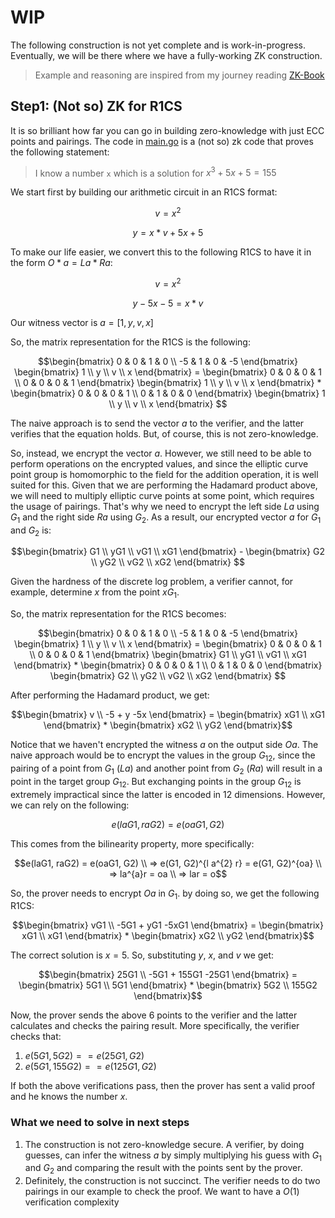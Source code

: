 # WIP
The following construction is not yet complete and is work-in-progress. Eventually, we will be there where we have a fully-working ZK construction.

> Example and reasoning are inspired from my journey reading [ZK-Book](https://rareskills.io/zk-book)

## Step1: (Not so) ZK for R1CS

It is so brilliant how far you can go in building zero-knowledge with just ECC points and pairings. The code in [main.go](./main.go) is a (not so) zk code that proves the following statement:
> I know a number `x` which is a solution for $x^3 + 5x + 5 = 155$

We start first by building our arithmetic circuit in an R1CS format:
```math
v = x^2
```
```math
y = x*v + 5x + 5
```
To make our life easier, we convert this to the following R1CS to have it in the form $O*a = La * Ra$:
```math
v = x^2
```
```math
y - 5x - 5 = x*v
```
Our witness vector is $a = [1, y, v, x]$

So, the matrix representation for the R1CS is the following:
```math 
\begin{bmatrix} 0 & 0 & 1 & 0 \\ -5 & 1 & 0 & -5 \end{bmatrix} \begin{bmatrix} 1 \\ y \\ v \\ x \end{bmatrix} = \begin{bmatrix} 0 & 0 & 0 & 1 \\ 0 & 0 & 0 & 1 \end{bmatrix} \begin{bmatrix} 1 \\ y \\ v \\ x \end{bmatrix} * \begin{bmatrix} 0 & 0 & 0 & 1 \\ 0 & 1 & 0 & 0 \end{bmatrix} \begin{bmatrix} 1 \\ y \\ v \\ x \end{bmatrix} 
```

The naive approach is to send the vector $a$ to the verifier, and the latter verifies that the equation holds. But, of course, this is not zero-knowledge.

So, instead, we encrypt the vector $a$. However, we still need to be able to perform operations on the encrypted values, and since the elliptic curve point group is homomorphic to the field for the addition operation, it is well suited for this. Given that we are performing the Hadamard product above, we will need to multiply elliptic curve points at some point, which requires the usage of pairings. That's why we need to encrypt the left side $La$ using $G_1$ and the right side $Ra$ using $G_2$. As a result, our encrypted vector $a$ for $G_1$ and $G_2$ is:
```math
\begin{bmatrix} G1 \\ yG1 \\ vG1 \\ xG1 \end{bmatrix} - 
\begin{bmatrix} G2 \\ yG2 \\ vG2 \\ xG2 \end{bmatrix}

```
Given the hardness of the discrete log problem, a verifier cannot, for example, determine $x$ from the point $xG_1$.

So, the matrix representation for the R1CS becomes:
```math 
\begin{bmatrix} 0 & 0 & 1 & 0 \\ -5 & 1 & 0 & -5 \end{bmatrix} \begin{bmatrix} 1 \\ y \\ v \\ x \end{bmatrix} = \begin{bmatrix} 0 & 0 & 0 & 1 \\ 0 & 0 & 0 & 1 \end{bmatrix} \begin{bmatrix} G1 \\ yG1 \\ vG1 \\ xG1 \end{bmatrix} * \begin{bmatrix} 0 & 0 & 0 & 1 \\ 0 & 1 & 0 & 0 \end{bmatrix} \begin{bmatrix} G2 \\ yG2 \\ vG2 \\ xG2 \end{bmatrix} 
```
After performing the Hadamard product, we get:
```math
\begin{bmatrix} v \\ -5 + y -5x \end{bmatrix} = \begin{bmatrix} xG1 \\ xG1 \end{bmatrix} * \begin{bmatrix} xG2 \\ yG2 \end{bmatrix}
```
Notice that we haven't encrypted the witness $a$ on the output side $Oa$. The naive approach would be to encrypt the values in the group $G_{12}$, since the pairing of a point from $G_1$ ($La$) and another point from $G_2$ ($Ra$) will result in a point in the target group $G_{12}$. But exchanging points in the group $G_{12}$ is extremely impractical since the latter is encoded in 12 dimensions. However, we can rely on the following:
```math
e(laG1, raG2) = e(oaG1, G2)
```
This comes from the bilinearity property, more specifically:
```math
e(laG1, raG2) = e(oaG1, G2) \\
=> e(G1, G2)^{l a^{2} r} = e(G1, G2)^{oa} \\
=> la^{a}r = oa \\
=> lar = o
```
So, the prover needs to encrypt $Oa$ in $G_1$. by doing so, we get the following R1CS:
```math
\begin{bmatrix} vG1 \\ -5G1 + yG1 -5xG1 \end{bmatrix} = \begin{bmatrix} xG1 \\ xG1 \end{bmatrix} * \begin{bmatrix} xG2 \\ yG2 \end{bmatrix}
```
The correct solution is $x = 5$. So, substituting $y$, $x$, and $v$ we get:
```math
\begin{bmatrix} 25G1 \\ -5G1 + 155G1 -25G1 \end{bmatrix} = \begin{bmatrix} 5G1 \\ 5G1 \end{bmatrix} * \begin{bmatrix} 5G2 \\ 155G2 \end{bmatrix}
```

Now, the prover sends the above 6 points to the verifier and the latter calculates and checks the pairing result. More specifically, the verifier checks that:
1. $e(5G1, 5G2) == e(25G1, G2)$
2. $e(5G1, 155G2) == e(125G1, G2)$

If both the above verifications pass, then the prover has sent a valid proof and he knows the number $x$.

### What we need to solve in next steps
1. The construction is not zero-knowledge secure. A verifier, by doing guesses, can infer the witness $a$ by simply multiplying his guess with $G_1$ and $G_2$ and comparing the result with the points sent by the prover.
2. Definitely, the construction is not succinct. The verifier needs to do two pairings in our example to check the proof. We want to have a $O(1)$ verification complexity
